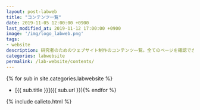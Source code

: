 ```yaml
---
layout: post-labweb
title: "コンテンツ一覧"
date: 2019-11-05 12:00:00 +0900
last_modified_at: 2019-11-12 17:00:00 +0900
image: '/img/logo_labweb.png'
tags:
- website
description: 研究者のためのウェブサイト制作のコンテンツ一覧。全てのページを確認できます。
categories: labwebsite
permalink: /lab-website/contents/
---
```


{% for sub in site.categories.labwebsite %}
- [{{ sub.title }}]({{ sub.url }}){% endfor %}

{% include calieto.html %}
